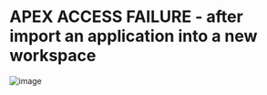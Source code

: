 # APEX ACCESS FAILURE - after import an application into a new workspace

![image](https://github.com/user-attachments/assets/88ba7215-59ac-4fa7-aaf1-4566291255c9)

